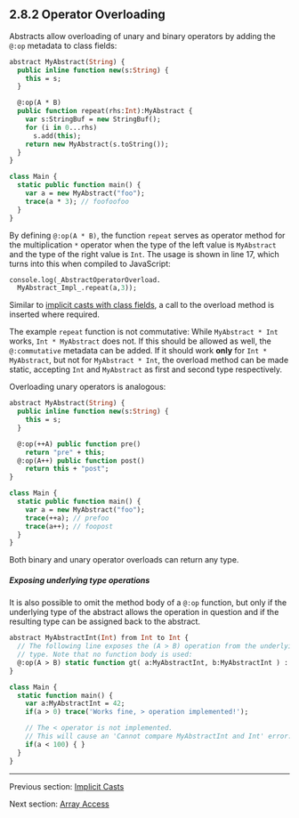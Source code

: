 ## 2.8.2 Operator Overloading

Abstracts allow overloading of unary and binary operators by adding the `@:op` metadata to class fields:

```haxe
abstract MyAbstract(String) {
  public inline function new(s:String) {
    this = s;
  }

  @:op(A * B)
  public function repeat(rhs:Int):MyAbstract {
    var s:StringBuf = new StringBuf();
    for (i in 0...rhs)
      s.add(this);
    return new MyAbstract(s.toString());
  }
}

class Main {
  static public function main() {
    var a = new MyAbstract("foo");
    trace(a * 3); // foofoofoo
  }
}
```
By defining `@:op(A * B)`, the function `repeat` serves as operator method for the multiplication `*` operator when the type of the left value is `MyAbstract` and the type of the right value is `Int`. The usage is shown in line 17, which turns into this when compiled to JavaScript:

```haxe
console.log(_AbstractOperatorOverload.
  MyAbstract_Impl_.repeat(a,3));
```
Similar to [implicit casts with class fields](types-abstract-implicit-casts.md), a call to the overload method is inserted where required.

The example `repeat` function is not commutative: While `MyAbstract * Int` works, `Int * MyAbstract` does not. If this should be allowed as well, the `@:commutative` metadata can be added. If it should work **only** for `Int * MyAbstract`, but not for `MyAbstract * Int`, the overload method can be made static, accepting `Int` and `MyAbstract` as first and second type respectively.

Overloading unary operators is analogous:

```haxe
abstract MyAbstract(String) {
  public inline function new(s:String) {
    this = s;
  }

  @:op(++A) public function pre()
    return "pre" + this;
  @:op(A++) public function post()
    return this + "post";
}

class Main {
  static public function main() {
    var a = new MyAbstract("foo");
    trace(++a); // prefoo
    trace(a++); // foopost
  }
}
```
Both binary and unary operator overloads can return any type.

##### Exposing underlying type operations

It is also possible to omit the method body of a `@:op` function, but only if the underlying type of the abstract allows the operation in question and if the resulting type can be assigned back to the abstract.

```haxe
abstract MyAbstractInt(Int) from Int to Int {
  // The following line exposes the (A > B) operation from the underlying Int
  // type. Note that no function body is used:
  @:op(A > B) static function gt( a:MyAbstractInt, b:MyAbstractInt ) : Bool;
}

class Main {
  static function main() {
    var a:MyAbstractInt = 42;
    if(a > 0) trace('Works fine, > operation implemented!');

    // The < operator is not implemented.
    // This will cause an 'Cannot compare MyAbstractInt and Int' error:
    if(a < 100) { }
  }
}

```

---

Previous section: [Implicit Casts](types-abstract-implicit-casts.md)

Next section: [Array Access](types-abstract-array-access.md)